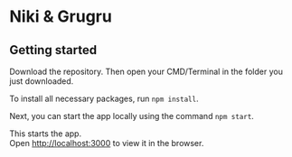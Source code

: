 # Niki & Grugru
## Getting started

Download the repository. 
Then open your CMD/Terminal in the folder you just downloaded.

To install all necessary packages, run `npm install`.

Next, you can start the app locally using the command `npm start`.

This starts the app.\
Open [http://localhost:3000](http://localhost:3000) to view it in the browser.